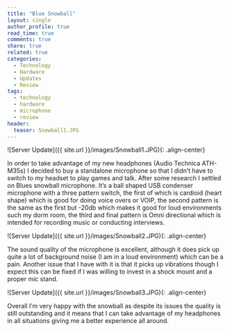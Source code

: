 ```yaml
---
title: "Blue Snowball"
layout: single
author_profile: true
read_time: true
comments: true
share: true
related: true
categories:
  - Technology
  - Hardware
  - Updates
  - Review
tags:
  - technology
  - hardware
  - microphone
  - review
header:
  teaser: Snowball1.JPG
---
```


![Server Update]({{ site.url }}/images/Snowball1.JPG){: .align-center}

In order to take advantage of my new headphones (Audio Technica ATH-M35s) I decided to buy a standalone microphone so that I didn’t have to switch to my headset to play games and talk. After some research I settled on Blues snowball microphone. It’s a ball shaped USB condenser microphone with a three pattern switch, the first of which is cardioid (heart shape) which is good for doing voice overs or VOIP, the second pattern is the same as the first but -20db which makes it good for loud environments such my dorm room, the third and final pattern is Omni directional which is intended for recording music or conducting interviews.

![Server Update]({{ site.url }}/images/Snowball2.JPG){: .align-center}

The sound quality of the microphone is excellent, although it does pick up quite a lot of background noise (I am in a loud environment) which can be a pain. Another issue that I have with it is that it picks up vibrations though I expect this can be fixed if I was willing to invest in a shock mount and a proper mic stand.

![Server Update]({{ site.url }}/images/Snowball3.JPG){: .align-center}

Overall I’m very happy with the snowball as despite its issues the quality is still outstanding and it means that I can take advantage of my headphones in all situations giving me a better experience all around.
